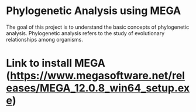 # Phylogenetic Analysis using MEGA
The goal of this project is to understand the basic concepts of phylogenetic analysis. Phylogenetic analysis refers to the study of evolutionary relationships among organisms.

# Link to install MEGA (https://www.megasoftware.net/releases/MEGA_12.0.8_win64_setup.exe)
